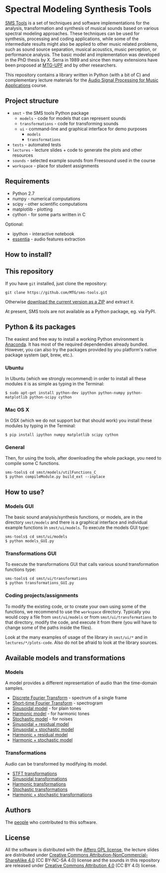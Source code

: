 # Spectral Modeling Synthesis Tools

[SMS Tools](http://mtg.upf.edu/technologies/sms) is a set of techniques and software implementations for the analysis, transformation and synthesis of musical sounds based on various spectral modeling approaches. These techniques can be used for synthesis, processing and coding applications, while some of the intermediate results might also be applied to other music related problems, such as sound source separation, musical acoustics, music perception, or performance analysis. The basic model and implementation was developed in the PhD thesis by X. Serra in 1989 and since then many extensions have been proposed at [MTG-UPF](http://mtg.upf.edu/) and by other researchers.

This repository contains a library written in Python (with a bit of C) and complementary lecture materials for the [Audio Signal Processing for Music Applications](https://www.coursera.org/course/audio) course.

## Project structure

- `smst` - the SMS tools Python package
  - `models` - code for models that can represent sounds
  - `transformations` - code for transforming sounds
  - `ui` - command-line and graphical interface for demo purposes
    - `models`
    - `transformations`
- `tests` - automated tests
- `lectures` - lecture slides + code to generate the plots and other resources
- `sounds` - selected example sounds from Freesound used in the course
- `workspace` - place for student assignments

## Requirements

- Python 2.7
- numpy - numerical computations
- scipy - other scientific computations
- matplotlib - plotting
- cython - for some parts written in C

Optional:

- ipython - interactive notebook
- [essentia](http://essentia.upf.edu/) - audio features extraction

## How to install?

## This repository

If you have `git` installed, just clone the repository:

```
git clone https://github.com/MTG/sms-tools.git
```

Otherwise [download the current version as a ZIP](https://github.com/MTG/sms-tools/archive/master.zip) and extract it.

At present, SMS tools are not available as a Python package, eg. via PyPI.

## Python & its packages

The easiest and free way to install a working Python environment is [Anaconda](https://www.continuum.io/downloads). It has most of the required dependendies already bundled. However, you can also try the packages provided by you platform's native package system (apt, brew, etc.).

### Ubuntu

In Ubuntu (which we strongly recommend) in order to install all these modules it is as simple as typing in the Terminal:

```
$ sudo apt-get install python-dev ipython python-numpy python-matplotlib python-scipy cython
```

### Mac OS X

In OSX (which we do not support but that should work) you install these modules by typing in the Terminal:

```
$ pip install ipython numpy matplotlib scipy cython
```

### General

Then, for using the tools, after downloading the whole package, you need to compile some C functions.

```
sms-tools$ cd smst/models/utilFunctions_C
$ python compileModule.py build_ext --inplace
```

## How to use?

### Models GUI

The basic sound analysis/synthesis functions, or models, are in the directory `smst/models` and there is a graphical interface and individual example functions in `smst/ui/models`. To execute the models GUI type:

```
sms-tools$ cd smst/ui/models
$ python models_GUI.py
```

### Transformations GUI

To execute the transformations GUI that calls various sound transformation functions type:

```
sms-tools$ cd smst/ui/transformations
$ python transformations_GUI.py
```

### Coding projects/assignments

To modify the existing code, or to create your own using some of the functions, we recommend to use the `workspace` directory. Typically you would copy a file from `smst/ui/models` or from `smst/ui/transformations` to that directory, modify the code, and execute it from there (you will have to change some of the paths inside the files).

Look at the many examples of usage of the library in `smst/ui/*` and in `lectures/*/plots-code`. Also do not be afraid to look at the library sources.

## Available models and transformations

### Models

A model provides a different representation of audio than the time-domain samples.

- [Discrete Fourier Transform](smst/models/dftModel.py) - spectrum of a single frame
- [Short-time Fourier Transform](smst/models/stft.py) - spectrogram
- [Sinusoidal model](smst/models/sineModel.py) - for plain tones
- [Harmonic model](smst/models/harmonicModel.py) - for harmonic tones
- [Stochastic model](smst/models/stochasticModel.py) - for noises
- [Sinusoidal + residual model](smst/models/sprModel.py)
- [Sinusoidal + stochastic model](smst/models/spsModel.py)
- [Harmonic + residual model](smst/models/hprModel.py)
- [Harmonic + stochastic model](smst/models/hpsModel.py)

### Transformations

Audio can be transformed by modifying its model.

- [STFT transformations](smst/transformations/stftTransformations.py)
- [Sinusoidal transformations](smst/transformations/sineTransformations.py)
- [Harmonic transformations](smst/transformations/harmonicTransformations.py)
- [Stochastic transformations](smst/transformations/stochasticTransformations.py)
- [Harmonic + stochastic transformations](smst/transformations/hpsTransformations.py)

## Authors

The [people](AUTHORS) who contributed to this software.

## License

All the software is distributed with the [Affero GPL license](http://www.gnu.org/licenses/agpl-3.0.en.html), the lecture slides are distributed under [Creative Commons Attribution-NonCommercial-ShareAlike 4.0](http://creativecommons.org/licenses/by-nc-sa/4.0/) (CC BY-NC-SA 4.0) license and the sounds in this repository are released under [Creative Commons Attribution 4.0](http://creativecommons.org/licenses/by/4.0/) (CC BY 4.0) license.
